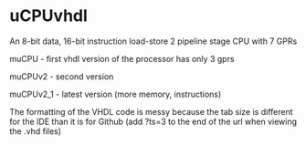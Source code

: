 # uCPUvhdl
An 8-bit data, 16-bit instruction load-store 2 pipeline stage CPU with 7 GPRs

muCPU - first vhdl version of the processor has only 3 gprs

muCPUv2 - second version

muCPUv2_1 - latest version (more memory, instructions)

The formatting of the VHDL code is messy because the tab size is different for the IDE than it is for Github (add ?ts=3 to the end of the url when viewing the .vhd files)
